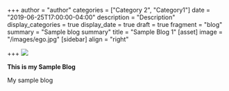 +++
author = "author"
categories = ["Category 2", "Category1"]
date = "2019-06-25T17:00:00-04:00"
description = "Description"
display_categories = true
display_date = true
draft = true
fragment = "blog"
summary = "Sample blog summary"
title = "Sample Blog 1"
[asset]
image = "/images/ego.jpg"
[sidebar]
align = "right"

+++
![](/images/sola_3.jpg)

**This is my Sample Blog**

My sample blog